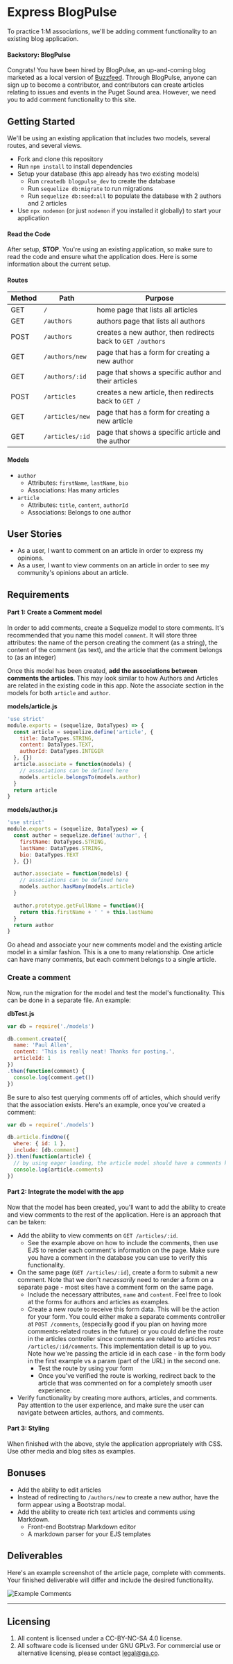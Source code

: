 # Express BlogPulse

To practice 1:M associations, we'll be adding comment functionality to an existing blog application.

#### Backstory: BlogPulse

Congrats! You have been hired by BlogPulse, an up-and-coming blog marketed as a local version of [Buzzfeed](https://www.buzzfeed.com/). Through BlogPulse, anyone can sign up to become a contributor, and contributors can create articles relating to issues and events in the Puget Sound area. However, we need you to add comment functionality to this site.

## Getting Started

We'll be using an existing application that includes two models, several routes, and several views.

* Fork and clone this repository
* Run `npm install` to install dependencies
* Setup your database (this app already has two existing models)
  * Run `createdb blogpulse_dev` to create the database
  * Run `sequelize db:migrate` to run migrations
  * Run `sequelize db:seed:all` to populate the database with 2 authors and 2 articles
* Use `npx nodemon` (or just `nodemon` if you installed it globally) to start your application

#### Read the Code

After setup, **STOP**. You're using an existing application, so make sure to read the code and ensure what the application does. Here is some information about the current setup.

#### Routes

| Method | Path | Purpose |
| ------ | -------------- | -------------------------------- |
| GET | `/` | home page that lists all articles |
| GET | `/authors` | authors page that lists all authors |
| POST | `/authors` | creates a new author, then redirects back to `GET /authors` |
| GET | `/authors/new` | page that has a form for creating a new author |
| GET | `/authors/:id` | page that shows a specific author and their articles |
| POST | `/articles` | creates a new article, then redirects back to `GET /` |
| GET | `/articles/new` | page that has a form for creating a new article |
| GET | `/articles/:id` | page that shows a specific article and the author |

#### Models
  
  * `author`
    * Attributes: `firstName`, `lastName`, `bio`
    * Associations: Has many articles
  * `article`
    * Attributes: `title`, `content`, `authorId`
    * Associations: Belongs to one author

## User Stories

* As a user, I want to comment on an article in order to express my opinions.
* As a user, I want to view comments on an article in order to see my community's opinions about an article.

## Requirements

#### Part 1: Create a Comment model

In order to add comments, create a Sequelize model to store comments. It's recommended that you name this model `comment`. It will store three attributes: the name of the person creating the comment (as a string), the content of the comment (as text), and the article that the comment belongs to (as an integer)


Once this model has been created, **add the associations between comments the articles**. This may look similar to how Authors and Articles are related in the existing code in this app. Note the associate section in the models for both `article` and `author`.

**models/article.js**

```js
'use strict'
module.exports = (sequelize, DataTypes) => {
  const article = sequelize.define('article', {
    title: DataTypes.STRING,
    content: DataTypes.TEXT,
    authorId: DataTypes.INTEGER
  }, {})
  article.associate = function(models) {
    // associations can be defined here
    models.article.belongsTo(models.author)
  }
  return article
}
```

**models/author.js**

```js
'use strict'
module.exports = (sequelize, DataTypes) => {
  const author = sequelize.define('author', {
    firstName: DataTypes.STRING,
    lastName: DataTypes.STRING,
    bio: DataTypes.TEXT
  }, {})

  author.associate = function(models) {
    // associations can be defined here
    models.author.hasMany(models.article)
  }

  author.prototype.getFullName = function(){
    return this.firstName + ' ' + this.lastName
  }
  return author
}

```

Go ahead and associate your new comments model and the existing article model in a similar fashion. This is a one to many relationship. One article can have many comments, but each comment belongs to a single article.

### Create a comment

Now, run the migration for the model and test the model's functionality. This can be done in a separate file. An example:

**dbTest.js**

```js
var db = require('./models')

db.comment.create({
  name: 'Paul Allen',
  content: 'This is really neat! Thanks for posting.',
  articleId: 1
})
.then(function(comment) {
  console.log(comment.get())
})
```

Be sure to also test querying comments off of articles, which should verify that the association exists. Here's an example, once you've created a comment:

```js
var db = require('./models')

db.article.findOne({
  where: { id: 1 },
  include: [db.comment]
}).then(function(article) {
  // by using eager loading, the article model should have a comments key
  console.log(article.comments)
})
```

#### Part 2: Integrate the model with the app

Now that the model has been created, you'll want to add the ability to create and view comments to the rest of the application. Here is an approach that can be taken:

* Add the ability to view comments on `GET /articles/:id`.
  * See the example above on how to include the comments, then use EJS to render each comment's information on the page. Make sure you have a comment in the database you can use to verify this functionality.
* On the same page (`GET /articles/:id`), create a form to submit a new comment. Note that we don't *necessarily* need to render a form on a separate page - most sites have a comment form on the same page.
  * Include the necessary attributes, `name` and `content`. Feel free to look at the forms for authors and articles as examples.
  * Create a new route to receive this form data. This will be the action for your form. You could either make a separate comments controller at `POST /comments`, (especially good if you plan on having more comments-related routes in the future) or you could define the route in the articles controller since comments are related to articles `POST /articles/:id/comments`. This implementation detail is up to you. Note how we're passing the article id in each case - in the form body in the first example vs a param (part of the URL) in the second one.
    * Test the route by using your form 
    * Once you've verified the route is working, redirect back to the article that was commented on for a completely smooth user experience.
* Verify functionality by creating more authors, articles, and comments. Pay attention to the user experience, and make sure the user can navigate between articles, authors, and comments.

#### Part 3: Styling

When finished with the above, style the application appropriately with CSS. Use other media and blog sites as examples.

## Bonuses

* Add the ability to edit articles
* Instead of redirecting to `/authors/new` to create a new author, have the form appear using a Bootstrap modal.
* Add the ability to create rich text articles and comments using Markdown.
  * Front-end Bootstrap Markdown editor
  * A markdown parser for your EJS templates

## Deliverables

Here's an example screenshot of the article page, complete with comments. Your finished deliverable will differ and include the desired functionality.

![Example Comments](./example-comments.jpg)

---

## Licensing
1. All content is licensed under a CC-BY-NC-SA 4.0 license.
2. All software code is licensed under GNU GPLv3. For commercial use or alternative licensing, please contact legal@ga.co.
